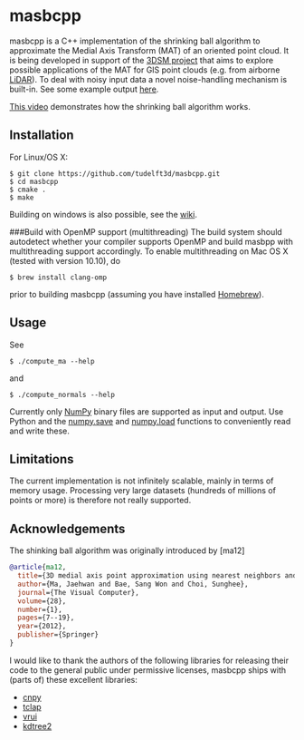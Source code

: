 # masbcpp
masbcpp is a C++ implementation of the shrinking ball algorithm to approximate the Medial Axis Transform (MAT) of an oriented point cloud. It is being developed in support of the [3DSM project](http://3dgeoinfo.bk.tudelft.nl/projects/3dsm/) that aims to explore possible applications of the MAT for GIS point clouds (e.g. from airborne [LiDAR](http://en.wikipedia.org/wiki/Lidar)). To deal with noisy input data a novel noise-handling mechanism is built-in. See some example output [here](https://vimeo.com/127577620).

[This video](https://vimeo.com/84859998) demonstrates how the shrinking ball algorithm works.

## Installation
For Linux/OS X:
```
$ git clone https://github.com/tudelft3d/masbcpp.git
$ cd masbcpp
$ cmake .
$ make
```
Building on windows is also possible, see the [wiki](https://github.com/tudelft3d/masbcpp/wiki/Building-on-Windows-with-CMake-and-MinGW).

###Build with OpenMP support (multithreading)
The build system should autodetect whether your compiler supports OpenMP and build masbpp with multithreading support accordingly. To enable multithreading on Mac OS X (tested with version 10.10), do
```
$ brew install clang-omp
```
prior to building masbcpp (assuming you have installed [Homebrew](http://brew.sh)).

## Usage
See
```
$ ./compute_ma --help
```
and
```
$ ./compute_normals --help
```
Currently only [NumPy](http://www.numpy.org) binary files are supported as input and output. Use Python and the [numpy.save](http://docs.scipy.org/doc/numpy/reference/generated/numpy.save.html) and [numpy.load](http://docs.scipy.org/doc/numpy/reference/generated/numpy.load.html) functions to conveniently read and write these.

## Limitations
The current implementation is not infinitely scalable, mainly in terms of memory usage. Processing very large datasets (hundreds of millions of points or more) is therefore not really supported. 

## Acknowledgements
The shinking ball algorithm was originally introduced by [ma12]

```bib
@article{ma12,
  title={3D medial axis point approximation using nearest neighbors and the normal field},
  author={Ma, Jaehwan and Bae, Sang Won and Choi, Sunghee},
  journal={The Visual Computer},
  volume={28},
  number={1},
  pages={7--19},
  year={2012},
  publisher={Springer}
}
```

I would like to thank the authors of the following libraries for releasing their code to the general public under permissive licenses, masbcpp ships with (parts of) these excellent libraries:

* [cnpy](https://github.com/rogersce/cnpy)
* [tclap](http://tclap.sourceforge.net)
* [vrui](https://github.com/KeckCAVES/Vrui)
* [kdtree2](https://github.com/jmhodges/kdtree2)
